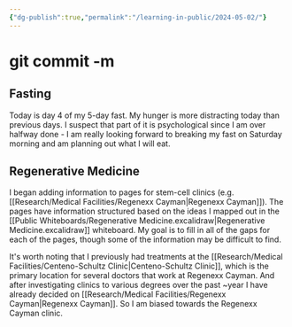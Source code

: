 ```yaml
---
{"dg-publish":true,"permalink":"/learning-in-public/2024-05-02/"}
---
```


# git commit -m
## Fasting
Today is day 4 of my 5-day fast. My hunger is more distracting today than previous days. I suspect that part of it is psychological since I am over halfway done - I am really looking forward to breaking my fast on Saturday morning and am planning out what I will eat.
## Regenerative Medicine
I began adding information to pages for stem-cell clinics (e.g. [[Research/Medical Facilities/Regenexx Cayman\|Regenexx Cayman]]). The pages have information structured based on the ideas I mapped out in the [[Public Whiteboards/Regenerative Medicine.excalidraw\|Regenerative Medicine.excalidraw]] whiteboard. My goal is to fill in all of the gaps for each of the pages, though some of the information may be difficult to find.

It's worth noting that I previously had treatments at the [[Research/Medical Facilities/Centeno-Schultz Clinic\|Centeno-Schultz Clinic]], which is the primary location for several doctors that work at Regenexx Cayman. And after investigating clinics to various degrees over the past ~year I have already decided on [[Research/Medical Facilities/Regenexx Cayman\|Regenexx Cayman]]. So I am biased towards the Regenexx Cayman clinic. 